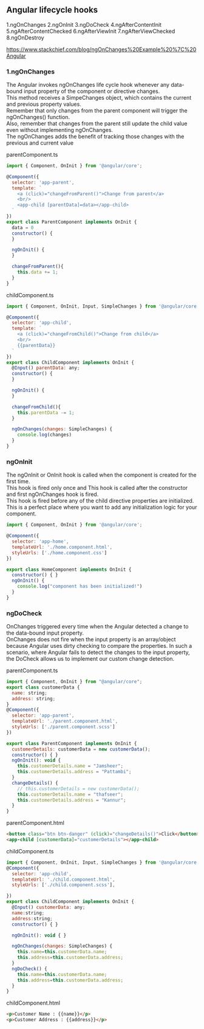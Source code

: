 Angular lifecycle hooks
----------------------
1.ngOnChanges
2.ngOnInit
3.ngDoCheck
4.ngAfterContentInit
5.ngAfterContentChecked
6.ngAfterViewInit
7.ngAfterViewChecked
8.ngOnDestroy

https://www.stackchief.com/blog/ngOnChanges%20Example%20%7C%20Angular

### 1.ngOnChanges
The Angular invokes ngOnChanges life cycle hook whenever any data-bound input property of the component or directive changes.                  
This method receives a SimpeChanges object, which contains the current and previous property values.    
Remember that only changes from the parent component will trigger the ngOnChanges() function.             
Also, remember that changes from the parent still update the child value even without implementing ngOnChanges.            
The ngOnChanges adds the benefit of tracking those changes with the previous and current value

parentComponent.ts
```javascript
import { Component, OnInit } from '@angular/core';

@Component({
  selector: 'app-parent',
  template: `
    <a (click)="changeFromParent()">Change from parent</a>
    <br/>
    <app-child [parentData]=data></app-child>
  `
})
export class ParentComponent implements OnInit {
  data = 0
  constructor() {
  }

  ngOnInit() {
  }

  changeFromParent(){
    this.data += 1;
  }
}
```
childComponent.ts
```javascript
import { Component, OnInit, Input, SimpleChanges } from '@angular/core';

@Component({
  selector: 'app-child',
  template: `
    <a (click)="changeFromChild()">Change from child</a>
    <br/>
    {{parentData}}
  `	
})
export class ChildComponent implements OnInit {
  @Input() parentData: any;
  constructor() {
  }

  ngOnInit() {
  }

  changeFromChild(){
    this.parentData -= 1;
  }

  ngOnChanges(changes: SimpleChanges) {
    console.log(changes)
  }
}
```

### ngOnInit
The ngOnInit or OnInit hook is called when the component is created for the first time.       
This hook is fired only once and This hook is called after the constructor and first ngOnChanges hook is fired.             
This hook is fired before any of the child directive properties are initialized.            
This is a perfect place where you want to add any initialization logic for your component.              

```javascript
import { Component, OnInit } from '@angular/core';

@Component({
  selector: 'app-home',
  templateUrl: './home.component.html',
  styleUrls: ['./home.component.css']
})

export class HomeComponent implements OnInit {
  constructor() { }
  ngOnInit() {
    console.log("component has been initialized!")
  }
}
```

### ngDoCheck

OnChanges triggered every time when the Angular detected a change to the data-bound input property.    
OnChanges does not fire when the input property is an array/object because Angular uses dirty checking to compare the properties.
In such a scenario, where Angular fails to detect the changes to the input property, the DoCheck allows us to implement our custom change detection.

parentComponent.ts
```javascript
import { Component, OnInit } from "@angular/core";
export class customerData {
  name: string;
  address: string;
}
@Component({
  selector: 'app-parent',
  templateUrl: './parent.component.html',
  styleUrls: ['./parent.component.scss']
})

export class ParentComponent implements OnInit {
  customerDetails: customerData = new customerData();
  constructor() { }
  ngOnInit(): void {
    this.customerDetails.name = "Jamsheer";
    this.customerDetails.address = "Pattambi";
  }
  changeDetails() {
    // this.customerDetails = new customerData();
    this.customerDetails.name = "thafseer";
    this.customerDetails.address = "Kannur";
  }
}
```
parentComponent.html
```html
<button class="btn btn-danger" (click)="changeDetails()">Click</button>
<app-child [customerData]="customerDetails"></app-child>
```

childComponent.ts
```javascript
import { Component, OnInit, Input, SimpleChanges } from '@angular/core';
@Component({
  selector: 'app-child',
  templateUrl: './child.component.html',
  styleUrls: ['./child.component.scss'],

})
export class ChildComponent implements OnInit {
  @Input() customerData: any;
  name:string;
  address:string;
  constructor() { }

  ngOnInit(): void { }

  ngOnChanges(changes: SimpleChanges) {
    this.name=this.customerData.name;
    this.address=this.customerData.address;
  }
  ngDoCheck() {
    this.name=this.customerData.name;
    this.address=this.customerData.address;
  }
}
```
childComponent.html
```html
<p>Customer Name : {{name}}</p>
<p>Customer Address : {{address}}</p>
```

